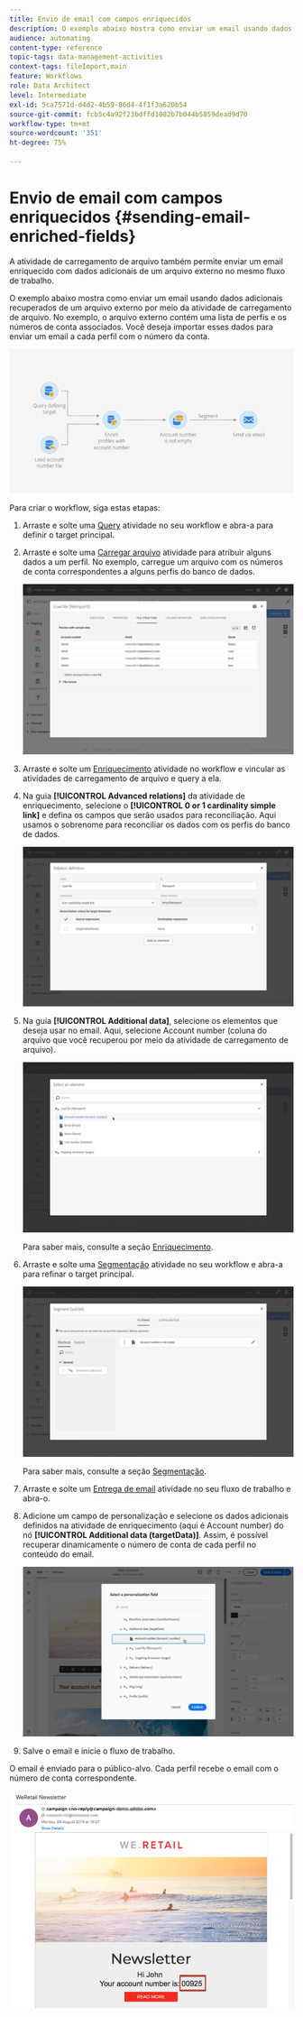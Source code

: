 ```yaml
---
title: Envio de email com campos enriquecidos
description: O exemplo abaixo mostra como enviar um email usando dados adicionais recuperados de um arquivo externo por meio da atividade de carregamento de arquivo.
audience: automating
content-type: reference
topic-tags: data-management-activities
context-tags: fileImport,main
feature: Workflows
role: Data Architect
level: Intermediate
exl-id: 5ca7571d-d4d2-4b59-86d4-4f1f3a620b54
source-git-commit: fcb5c4a92f23bdffd1082b7b044b5859dead9d70
workflow-type: tm+mt
source-wordcount: '351'
ht-degree: 75%

---
```


# Envio de email com campos enriquecidos {#sending-email-enriched-fields}

<!--A new example showing how to send an email containing additional data retrieved from a load file activity has been added. [Read more](example-2-email-with-enriched-fields)-->

A atividade de carregamento de arquivo também permite enviar um email enriquecido com dados adicionais de um arquivo externo no mesmo fluxo de trabalho.

O exemplo abaixo mostra como enviar um email usando dados adicionais recuperados de um arquivo externo por meio da atividade de carregamento de arquivo. No exemplo, o arquivo externo contém uma lista de perfis e os números de conta associados. Você deseja importar esses dados para enviar um email a cada perfil com o número da conta.

![](assets/load_file_workflow_ex2.png)

Para criar o workflow, siga estas etapas:

1. Arraste e solte uma [Query](../../automating/using/query.md) atividade no seu workflow e abra-a para definir o target principal.

   <!--The Query activity is presented in the [Query](../../automating/using/query.md) section.-->

1. Arraste e solte uma [Carregar arquivo](../../automating/using/load-file.md) atividade para atribuir alguns dados a um perfil. No exemplo, carregue um arquivo com os números de conta correspondentes a alguns perfis do banco de dados.

   ![](assets/load_file_activity.png)

1. Arraste e solte um [Enriquecimento](../../automating/using/enrichment.md) atividade no workflow e vincular as atividades de carregamento de arquivo e query a ela.

1. Na guia **[!UICONTROL Advanced relations]** da atividade de enriquecimento, selecione o **[!UICONTROL 0 or 1 cardinality simple link]** e defina os campos que serão usados para reconciliação. Aqui usamos o sobrenome para reconciliar os dados com os perfis do banco de dados.

   ![](assets/load_file_enrichment_relation.png)

1. Na guia **[!UICONTROL Additional data]**, selecione os elementos que deseja usar no email. Aqui, selecione Account number (coluna do arquivo que você recuperou por meio da atividade de carregamento de arquivo).

   ![](assets/load_file_enrichment_select_element.png)

   <!--![](assets/load_file_enrichment_additional_data.png)-->

   Para saber mais, consulte a seção [Enriquecimento](../../automating/using/enrichment.md).

1. Arraste e solte uma [Segmentação](../../automating/using/segmentation.md) atividade no seu workflow e abra-a para refinar o target principal.

   ![](assets/load_file_segmentation.png)

   Para saber mais, consulte a seção [Segmentação](../../automating/using/segmentation.md).

1. Arraste e solte um [Entrega de email](../../automating/using/email-delivery.md) atividade no seu fluxo de trabalho e abra-o.

   <!--The Email delivery activity is presented in the [Email delivery](../../automating/using/email-delivery.md) section.-->

1. Adicione um campo de personalização e selecione os dados adicionais definidos na atividade de enriquecimento (aqui é Account number) do nó **[!UICONTROL Additional data (targetData)]**. Assim, é possível recuperar dinamicamente o número de conta de cada perfil no conteúdo do email.

   ![](assets/load_file_perso_field.png)

1. Salve o email e inicie o fluxo de trabalho.

O email é enviado para o público-alvo. Cada perfil recebe o email com o número de conta correspondente.

![](assets/load_file_email.png)
